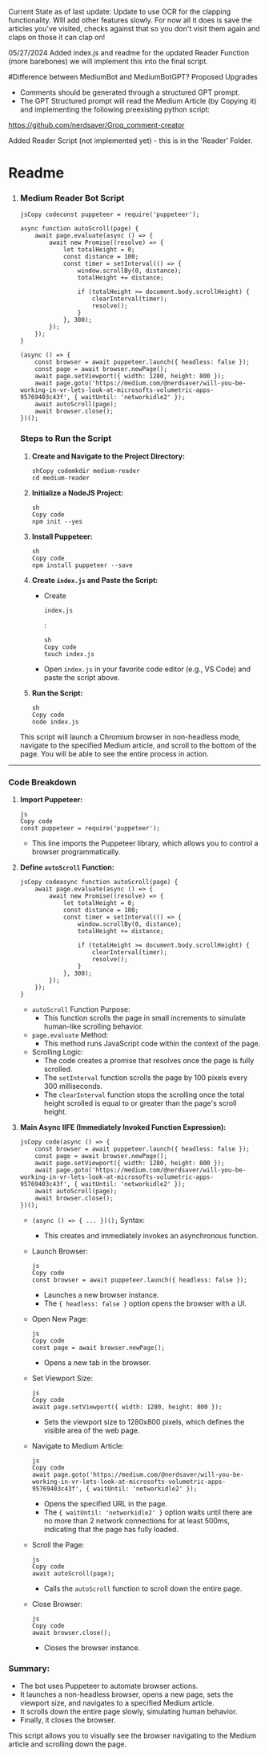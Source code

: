 Current State as of last update: Update to use OCR for the clapping functionality. WIll add other features slowly. For now all it does is save the articles you've visited, checks against that so you don't visit them again and claps on those it can clap on! 

05/27/2024
Added index.js and readme for the updated Reader Function (more barebones) we will implement this into the final script.

#Difference between MediumBot and MediumBotGPT? 
Proposed Upgrades 
- Comments should be generated through a structured GPT prompt.
- The GPT Structured prompt will read the Medium Article (by Copying it) and implementing the following preexisting python script: 

https://github.com/nerdsaver/Groq_comment-creator

Added Reader Script (not implemented yet) - this is in the 'Reader' Folder.

# Readme

1. ### **Medium Reader Bot Script**

   ```
   jsCopy codeconst puppeteer = require('puppeteer');
   
   async function autoScroll(page) {
       await page.evaluate(async () => {
           await new Promise((resolve) => {
               let totalHeight = 0;
               const distance = 100;
               const timer = setInterval(() => {
                   window.scrollBy(0, distance);
                   totalHeight += distance;
   
                   if (totalHeight >= document.body.scrollHeight) {
                       clearInterval(timer);
                       resolve();
                   }
               }, 300);
           });
       });
   }
   
   (async () => {
       const browser = await puppeteer.launch({ headless: false });
       const page = await browser.newPage();
       await page.setViewport({ width: 1280, height: 800 });
       await page.goto('https://medium.com/@nerdsaver/will-you-be-working-in-vr-lets-look-at-microsofts-volumetric-apps-95769403c43f', { waitUntil: 'networkidle2' });
       await autoScroll(page);
       await browser.close();
   })();
   ```

   ### **Steps to Run the Script**

   1. **Create and Navigate to the Project Directory:**

      ```
      shCopy codemkdir medium-reader
      cd medium-reader
      ```

   2. **Initialize a NodeJS Project:**

      ```
      sh
      Copy code
      npm init --yes
      ```

   3. **Install Puppeteer:**

      ```
      sh
      Copy code
      npm install puppeteer --save
      ```

   4. **Create `index.js` and Paste the Script:**

      - Create 

        ```
        index.js
        ```

        :

        ```
        sh
        Copy code
        touch index.js
        ```

      - Open `index.js` in your favorite code editor (e.g., VS Code) and paste the script above.

   5. **Run the Script:**

      ```
      sh
      Copy code
      node index.js
      ```

   This script will launch a Chromium browser in non-headless mode, navigate to the specified Medium article, and scroll to the bottom of the page. You will be able to see the entire process in action.

--------------------------------------------------------------------------------------------------------

### **Code Breakdown**

1. **Import Puppeteer:**

   ```
   js
   Copy code
   const puppeteer = require('puppeteer');
   ```

   - This line imports the Puppeteer library, which allows you to control a browser programmatically.

2. **Define `autoScroll` Function:**

   ```
   jsCopy codeasync function autoScroll(page) {
       await page.evaluate(async () => {
           await new Promise((resolve) => {
               let totalHeight = 0;
               const distance = 100;
               const timer = setInterval(() => {
                   window.scrollBy(0, distance);
                   totalHeight += distance;
   
                   if (totalHeight >= document.body.scrollHeight) {
                       clearInterval(timer);
                       resolve();
                   }
               }, 300);
           });
       });
   }
   ```

   - `autoScroll` Function Purpose:
     - This function scrolls the page in small increments to simulate human-like scrolling behavior.
   - `page.evaluate` Method:
     - This method runs JavaScript code within the context of the page.
   - Scrolling Logic:
     - The code creates a promise that resolves once the page is fully scrolled.
     - The `setInterval` function scrolls the page by 100 pixels every 300 milliseconds.
     - The `clearInterval` function stops the scrolling once the total height scrolled is equal to or greater than the page's scroll height.

3. **Main Async IIFE (Immediately Invoked Function Expression):**

   ```
   jsCopy code(async () => {
       const browser = await puppeteer.launch({ headless: false });
       const page = await browser.newPage();
       await page.setViewport({ width: 1280, height: 800 });
       await page.goto('https://medium.com/@nerdsaver/will-you-be-working-in-vr-lets-look-at-microsofts-volumetric-apps-95769403c43f', { waitUntil: 'networkidle2' });
       await autoScroll(page);
       await browser.close();
   })();
   ```

   - `(async () => { ... })();` Syntax:

     - This creates and immediately invokes an asynchronous function.

   - Launch Browser:

     ```
     js
     Copy code
     const browser = await puppeteer.launch({ headless: false });
     ```

     - Launches a new browser instance.
     - The `{ headless: false }` option opens the browser with a UI.

   - Open New Page:

     ```
     js
     Copy code
     const page = await browser.newPage();
     ```

     - Opens a new tab in the browser.

   - Set Viewport Size:

     ```
     js
     Copy code
     await page.setViewport({ width: 1280, height: 800 });
     ```

     - Sets the viewport size to 1280x800 pixels, which defines the visible area of the web page.

   - Navigate to Medium Article:

     ```
     js
     Copy code
     await page.goto('https://medium.com/@nerdsaver/will-you-be-working-in-vr-lets-look-at-microsofts-volumetric-apps-95769403c43f', { waitUntil: 'networkidle2' });
     ```

     - Opens the specified URL in the page.
     - The `{ waitUntil: 'networkidle2' }` option waits until there are no more than 2 network connections for at least 500ms, indicating that the page has fully loaded.

   - Scroll the Page:

     ```
     js
     Copy code
     await autoScroll(page);
     ```

     - Calls the `autoScroll` function to scroll down the entire page.

   - Close Browser:

     ```
     js
     Copy code
     await browser.close();
     ```

     - Closes the browser instance.

### **Summary:**

- The bot uses Puppeteer to automate browser actions.
- It launches a non-headless browser, opens a new page, sets the viewport size, and navigates to a specified Medium article.
- It scrolls down the entire page slowly, simulating human behavior.
- Finally, it closes the browser.

This script allows you to visually see the browser navigating to the Medium article and scrolling down the page.
